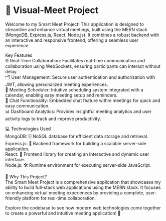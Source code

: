 # 📅 Visual-Meet Project <br/>

Welcome to my Smart Meet Project! This application is designed to streamline and enhance virtual meetings, built using the MERN stack (MongoDB, Express.js, React, Node.js). It combines a robust backend with an interactive and responsive frontend, offering a seamless user experience. <br/>

Key Features <br/>
🌐 Real-Time Collaboration: Facilitates real-time communication and collaboration using WebSockets, ensuring participants can interact without delay. <br/>
🗂️ User Management: Secure user authentication and authorization with JWT, allowing personalized meeting experiences. <br/>
📅 Meeting Scheduler: Intuitive scheduling system integrated with a calendar, enabling easy meeting setup and reminders. <br/>
💬 Chat Functionality: Embedded chat feature within meetings for quick and easy communication. <br/>
📊 Dashboard Analytics: Provides insightful meeting analytics and user activity logs to track and improve productivity. <br/>


💻 Technologies Used <br/>
MongoDB: 🗄️ NoSQL database for efficient data storage and retrieval. <br/>
Express.js: 🚀 Backend framework for building a scalable server-side application. <br/>
React: 🎨 Frontend library for creating an interactive and dynamic user interface. <br/>
Node.js: 🛠️ Runtime environment for executing server-side JavaScript. <br/>


🤔 Why This Project? <br/>
The Smart Meet Project is a comprehensive application that showcases my ability to build full-stack web applications using the MERN stack. It focuses on enhancing virtual meeting experiences by providing a complete, user-friendly platform for real-time collaboration. <br/>

Explore the codebase to see how modern web technologies come together to create a powerful and intuitive meeting application! 🚀

